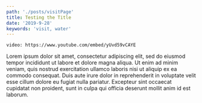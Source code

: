 ```yaml
---
path: './posts/visitPage'
title: Testing the Title
date: '2019-9-28'
keywords: 'visit, water'
---
```


`video: https://www.youtube.com/embed/yUvd59vCAYE`

Lorem ipsum dolor sit amet, consectetur adipiscing elit, sed do eiusmod
tempor incididunt ut labore et dolore magna aliqua. Ut enim ad minim
veniam, quis nostrud exercitation ullamco laboris nisi ut aliquip ex ea
commodo consequat. Duis aute irure dolor in reprehenderit in voluptate
velit esse cillum dolore eu fugiat nulla pariatur. Excepteur sint occaecat
cupidatat non proident, sunt in culpa qui officia deserunt mollit anim id
est laborum.
